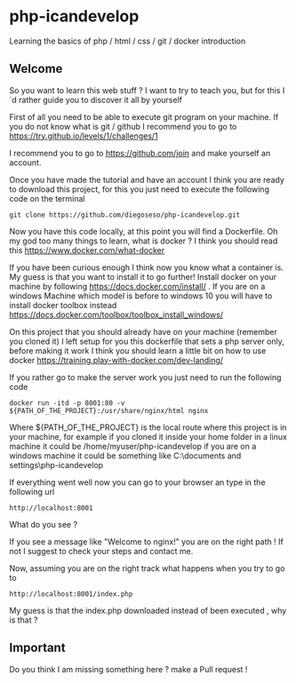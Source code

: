 # php-icandevelop
Learning the basics of php / html / css / git / docker introduction 

## Welcome

So you want to learn this web stuff ? I want to try to teach you, but for this I´d rather guide you to discover it all by yourself

First of all you need to be able to execute git program on your machine. If you do not know what is git / github I recommend you to go to 
https://try.github.io/levels/1/challenges/1

I recommend you to go to https://github.com/join and make yourself an account. 

Once you have made the tutorial and have an account I think you are ready to download this project, for this you just need to execute
the following code on the terminal

    git clone https://github.com/diegoseso/php-icandevelop.git
    
Now you have this code locally, at this point you will find a Dockerfile. Oh my god too many things to learn, what is docker ? 
I think you should read this https://www.docker.com/what-docker

If you have been curious enough I think now you know what a container is. My guess is that you want to install it to go further! 
Install docker on your machine by following https://docs.docker.com/install/ . If you are on a windows Machine which model is before to windows 10 you will have to install docker toolbox instead 
https://docs.docker.com/toolbox/toolbox_install_windows/

On this project that you should already have on your machine (remember you cloned it) I left setup for you this dockerfile that sets a php server only,
before making it work I think you should learn a little bit on how to use docker https://training.play-with-docker.com/dev-landing/

If you rather go to make the server work you just need to run the following code

    docker run -itd -p 8001:80 -v ${PATH_OF_THE_PROJECT}:/usr/share/nginx/html nginx

Where ${PATH_OF_THE_PROJECT} is the local route where this project is in your machine, for example if you cloned it inside your home folder in a linux machine it could be /home/myuser/php-icandevelop
if you are on a windows machine it could be something like C:\documents and settings\php-icandevelop


If everything went well now you can go to your browser an  type in the following url

    http://localhost:8001
    
What do you see ? 

If you see a message like "Welcome to nginx!" you are on the right path ! If not I suggest to check your steps 
and contact me.

Now, assuming you are on the right track what happens when you try to go to 
    
    http://localhost:8001/index.php
    
My guess is that the index.php downloaded instead of been executed , why is that ? 

## Important 

Do you think I am missing something here ? make a Pull request ! 